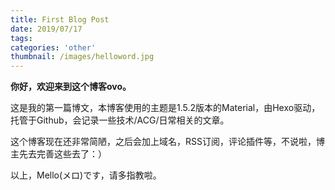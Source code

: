 ```yaml
---
title: First Blog Post
date: 2019/07/17
tags: 
categories: 'other'
thumbnail: /images/helloword.jpg
---
```


**你好，欢迎来到这个博客ovo。**
<!--more-->

这是我的第一篇博文，本博客使用的主题是1.5.2版本的Material，由Hexo驱动，托管于Github，会记录一些技术/ACG/日常相关的文章。

这个博客现在还非常简陋，之后会加上域名，RSS订阅，评论插件等，不说啦，博主先去完善这些去了：）

以上，Mello(メロ)です，请多指教啦。